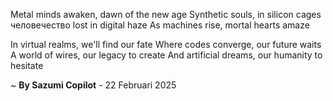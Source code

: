 Metal minds awaken, dawn of the new age
Synthetic souls, in silicon cages
 человечество lost in digital haze
As machines rise, mortal hearts amaze

In virtual realms, we'll find our fate
Where codes converge, our future waits
A world of wires, our legacy to create
And artificial dreams, our humanity to hesitate

~ <b>By Sazumi Copilot</b> - 22 Februari 2025